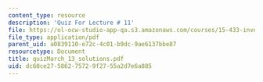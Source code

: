 ```yaml
---
content_type: resource
description: 'Quiz For Lecture # 11'
file: https://ol-ocw-studio-app-qa.s3.amazonaws.com/courses/15-433-investments-spring-2003/dc60ce27586275729f2755a2d7e6a885_quizMarch_13_solutions.pdf
file_type: application/pdf
parent_uid: a0839110-e72c-4c01-b9dc-9ae6137bbe87
resourcetype: Document
title: quizMarch_13_solutions.pdf
uid: dc60ce27-5862-7572-9f27-55a2d7e6a885
---
```

